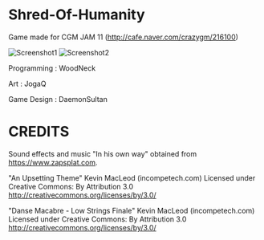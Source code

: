 # Shred-Of-Humanity
Game made for CGM JAM 11 (http://cafe.naver.com/crazygm/216100)

![Screenshot1](https://cafeptthumb-phinf.pstatic.net/MjAxODAyMjZfOCAg/MDAxNTE5NjU2NjE0NjI0.1LxFzZd5qcW4sG7Oz7HSxf78p1J6HqcaTc86AuTIp3gg.jPiNg3_E5kRy9uEg8W2MqxV8xezkuu1G2ucmPf5NFVQg.PNG.rudolftm/unknown.png?type=w740)
![Screenshot2](https://cafeptthumb-phinf.pstatic.net/MjAxODAyMjZfMTg1/MDAxNTE5NjU2NjE0Nzcy.n7VlkCOlA3xFRUusJi-xWxaDvTLrArFkGlChHwwksZ8g.yrbQtGTWS9TeJ2RIaPDykX_ggdJGNUktXUxIbu3b1D0g.PNG.rudolftm/%EC%A0%9C%EB%AA%A9_%EC%97%86%EC%9D%8C.png?type=w740)


Programming : WoodNeck

Art : JogaQ

Game Design : DaemonSultan

# CREDITS

Sound effects and music "In his own way" obtained from https://www.zapsplat.com.

"An Upsetting Theme"
Kevin MacLeod (incompetech.com)
Licensed under Creative Commons: By Attribution 3.0
http://creativecommons.org/licenses/by/3.0/

"Danse Macabre - Low Strings Finale"
Kevin MacLeod (incompetech.com)
Licensed under Creative Commons: By Attribution 3.0
http://creativecommons.org/licenses/by/3.0/
